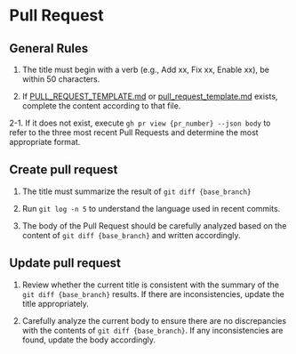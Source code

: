 # Pull Request

## General Rules

1. The title must begin with a verb (e.g., Add xx, Fix xx, Enable xx), be within
   50 characters.

2. If [PULL_REQUEST_TEMPLATE.md](../../.github/PULL_REQUEST_TEMPLATE.md) or
   [pull_request_template.md](../../.github/pull_request_template.md) exists,
   complete the content according to that file.

2-1. If it does not exist, execute `gh pr view {pr_number} --json body` to refer
to the three most recent Pull Requests and determine the most appropriate
format.

## Create pull request

1. The title must summarize the result of `git diff {base_branch}`

2. Run `git log -n 5` to understand the language used in recent commits.

3. The body of the Pull Request should be carefully analyzed based on the
   content of `git diff {base_branch}` and written accordingly.

## Update pull request

1. Review whether the current title is consistent with the summary of the
   `git diff {base_branch}` results. If there are inconsistencies, update the
   title appropriately.

2. Carefully analyze the current body to ensure there are no discrepancies with
   the contents of `git diff {base_branch}`. If any inconsistencies are found,
   update the body accordingly.


